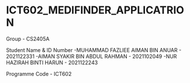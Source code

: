 # ICT602_MEDIFINDER_APPLICATRION
Group - CS2405A 

Student Name & ID Number
-MUHAMMAD FAZLIEE AIMAN BIN ANUAR - 2021122331
-AIMAN SYAKIR BIN ABDUL RAHMAN - 2021102049
-NUR HAZIRAH BINTI HARUN - 2021122243

Programme Code - ICT602
